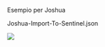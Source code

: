 Esempio per Joshua

Joshua-Import-To-Sentinel.json

<a href="https://portal.azure.com/#create/Microsoft.Template/uri/https%3A%2F%2Fraw.githubusercontent.com%2Fformat81%2FAzureSentinel%2Fmaster%2FPlaybooks%2FEnrichment_TI_J%2FJoshua-Import-To-Sentinel.json" target="_blank">
    <img src="https://aka.ms/deploytoazurebutton"/>
